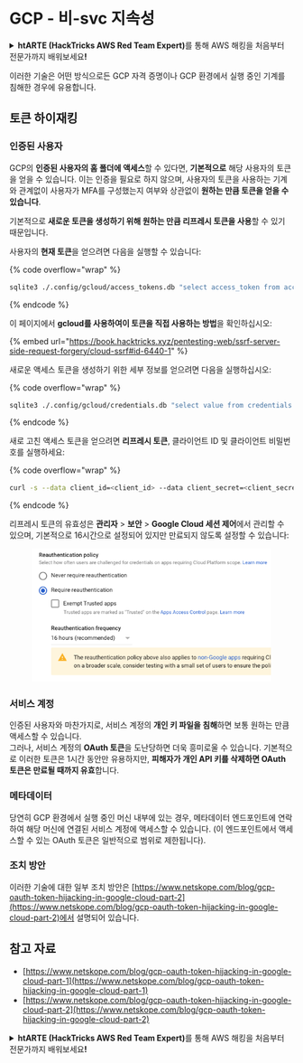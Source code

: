 # GCP - 비-svc 지속성

<details>

<summary><strong>htARTE (HackTricks AWS Red Team Expert)</strong>를 통해 AWS 해킹을 처음부터 전문가까지 배워보세요<strong>!</strong></summary>

HackTricks를 지원하는 다른 방법:

* **회사를 HackTricks에서 광고하거나 HackTricks를 PDF로 다운로드**하려면 [**SUBSCRIPTION PLANS**](https://github.com/sponsors/carlospolop)를 확인하세요!
* [**공식 PEASS & HackTricks 스웨그**](https://peass.creator-spring.com)를 얻으세요.
* [**The PEASS Family**](https://opensea.io/collection/the-peass-family)를 발견하세요. 독점적인 [**NFTs**](https://opensea.io/collection/the-peass-family) 컬렉션입니다.
* 💬 [**Discord 그룹**](https://discord.gg/hRep4RUj7f) 또는 [**텔레그램 그룹**](https://t.me/peass)에 **참여**하거나 **Twitter** 🐦 [**@hacktricks_live**](https://twitter.com/hacktricks_live)**를** **팔로우**하세요.
* **HackTricks**와 [**HackTricks Cloud**](https://github.com/carlospolop/hacktricks-cloud) github 저장소에 PR을 제출하여 해킹 기법을 공유하세요.

</details>

이러한 기술은 어떤 방식으로든 GCP 자격 증명이나 GCP 환경에서 실행 중인 기계를 침해한 경우에 유용합니다.

## 토큰 하이재킹

### 인증된 사용자

GCP의 **인증된 사용자의 홈 폴더에 액세스**할 수 있다면, **기본적으로** 해당 사용자의 토큰을 얻을 수 있습니다. 이는 인증을 필요로 하지 않으며, 사용자의 토큰을 사용하는 기계와 관계없이 사용자가 MFA를 구성했는지 여부와 상관없이 **원하는 만큼 토큰을 얻을 수 있습니다**.

기본적으로 **새로운 토큰을 생성하기 위해 원하는 만큼 리프레시 토큰을 사용**할 수 있기 때문입니다.

사용자의 **현재 토큰**을 얻으려면 다음을 실행할 수 있습니다:

{% code overflow="wrap" %}
```bash
sqlite3 ./.config/gcloud/access_tokens.db "select access_token from access_tokens where account_id='<email>';"
```
{% endcode %}

이 페이지에서 **gcloud를 사용하여이 토큰을 직접 사용하는 방법**을 확인하십시오:

{% embed url="https://book.hacktricks.xyz/pentesting-web/ssrf-server-side-request-forgery/cloud-ssrf#id-6440-1" %}

새로운 액세스 토큰을 생성하기 위한 세부 정보를 얻으려면 다음을 실행하십시오:

{% code overflow="wrap" %}
```bash
sqlite3 ./.config/gcloud/credentials.db "select value from credentials where account_id='<email>';"
```
{% endcode %}

새로 고친 액세스 토큰을 얻으려면 **리프레시 토큰**, 클라이언트 ID 및 클라이언트 비밀번호를 실행하세요:

{% code overflow="wrap" %}
```bash
curl -s --data client_id=<client_id> --data client_secret=<client_secret> --data grant_type=refresh_token --data refresh_token=<refresh_token> --data scope="https://www.googleapis.com/auth/cloud-platform https://www.googleapis.com/auth/accounts.reauth" https://www.googleapis.com/oauth2/v4/token
```
{% endcode %}

리프레시 토큰의 유효성은 **관리자** > **보안** > **Google Cloud 세션 제어**에서 관리할 수 있으며, 기본적으로 16시간으로 설정되어 있지만 만료되지 않도록 설정할 수 있습니다:

<figure><img src="../../../.gitbook/assets/image (2) (1).png" alt=""><figcaption></figcaption></figure>

### 서비스 계정

인증된 사용자와 마찬가지로, 서비스 계정의 **개인 키 파일을 침해**하면 보통 원하는 만큼 액세스할 수 있습니다.\
그러나, 서비스 계정의 **OAuth 토큰**을 도난당하면 더욱 흥미로울 수 있습니다. 기본적으로 이러한 토큰은 1시간 동안만 유용하지만, **피해자가 개인 API 키를 삭제하면 OAuth 토큰은 만료될 때까지 유효**합니다.

### 메타데이터

당연히 GCP 환경에서 실행 중인 머신 내부에 있는 경우, 메타데이터 엔드포인트에 연락하여 해당 머신에 연결된 서비스 계정에 액세스할 수 있습니다. (이 엔드포인트에서 액세스할 수 있는 OAuth 토큰은 일반적으로 범위로 제한됩니다).

### 조치 방안

이러한 기술에 대한 일부 조치 방안은 [https://www.netskope.com/blog/gcp-oauth-token-hijacking-in-google-cloud-part-2](https://www.netskope.com/blog/gcp-oauth-token-hijacking-in-google-cloud-part-2)에서 설명되어 있습니다.

## 참고 자료

* [https://www.netskope.com/blog/gcp-oauth-token-hijacking-in-google-cloud-part-1](https://www.netskope.com/blog/gcp-oauth-token-hijacking-in-google-cloud-part-1)
* [https://www.netskope.com/blog/gcp-oauth-token-hijacking-in-google-cloud-part-2](https://www.netskope.com/blog/gcp-oauth-token-hijacking-in-google-cloud-part-2)

<details>

<summary><strong>htARTE (HackTricks AWS Red Team Expert)</strong>를 통해 AWS 해킹을 처음부터 전문가까지 배워보세요<strong>!</strong></summary>

HackTricks를 지원하는 다른 방법:

* HackTricks에서 **회사 광고를 보거나 PDF로 HackTricks를 다운로드**하려면 [**SUBSCRIPTION PLANS**](https://github.com/sponsors/carlospolop)를 확인하세요!
* [**공식 PEASS & HackTricks 스웨그**](https://peass.creator-spring.com)를 얻으세요.
* 독점적인 [**NFT**](https://opensea.io/collection/the-peass-family) 컬렉션인 [**The PEASS Family**](https://opensea.io/collection/the-peass-family)를 발견하세요.
* 💬 [**Discord 그룹**](https://discord.gg/hRep4RUj7f) 또는 [**텔레그램 그룹**](https://t.me/peass)에 **참여**하거나 **Twitter** 🐦 [**@hacktricks_live**](https://twitter.com/hacktricks_live)**를** 팔로우하세요.
* **HackTricks**와 **HackTricks Cloud** github 저장소에 PR을 제출하여 여러분의 해킹 기법을 공유하세요.

</details>
